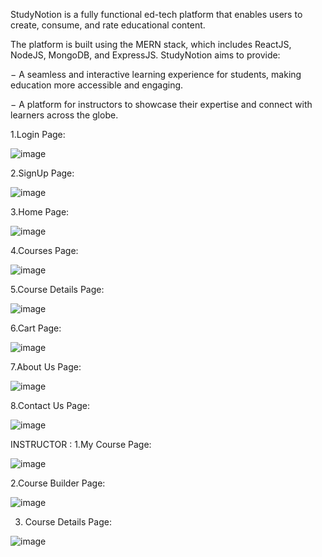 StudyNotion is a fully functional ed-tech platform that enables users to create, consume,
and rate educational content. 

The platform is built using the MERN stack, which includes
ReactJS, NodeJS, MongoDB, and ExpressJS.
StudyNotion aims to provide:

− A seamless and interactive learning experience for students, making education
more accessible and engaging.

− A platform for instructors to showcase their expertise and connect with learners
across the globe.

1.Login Page:

![image](https://github.com/pradip0508/StudyNotion/assets/109838856/4942ca23-eefb-44dc-b991-60f9aab1eb38)


2.SignUp Page:

![image](https://github.com/pradip0508/StudyNotion/assets/109838856/420b12ea-a922-48ec-9d38-9eecfb44cb40)

3.Home Page:

![image](https://github.com/pradip0508/StudyNotion/assets/109838856/f223badd-6831-4391-88c5-12b4fc021574)

4.Courses Page:

![image](https://github.com/pradip0508/StudyNotion/assets/109838856/821c2331-e14f-4305-ad6b-f1b24be59eca)


5.Course Details Page:

![image](https://github.com/pradip0508/StudyNotion/assets/109838856/6b66e70a-8f23-4d2b-a556-02843659071e)

6.Cart Page:

![image](https://github.com/pradip0508/StudyNotion/assets/109838856/a0d5cd44-3a56-43ad-b278-9eaa618bf7ad)

7.About Us Page:

![image](https://github.com/pradip0508/StudyNotion/assets/109838856/b6ace7e0-d075-4791-b532-4343d8d05232)

8.Contact Us Page:

![image](https://github.com/pradip0508/StudyNotion/assets/109838856/1eb4f914-8cc5-459c-b941-89365cb7f2ed)


INSTRUCTOR :
1.My Course Page:

![image](https://github.com/pradip0508/StudyNotion/assets/109838856/b8b29bf1-2bb3-4fde-b49e-c4a6c9c55c56)

2.Course Builder Page:

![image](https://github.com/pradip0508/StudyNotion/assets/109838856/7ea8f35e-302c-4368-98b7-75e3a984eab2)

3. Course Details Page:
   
 ![image](https://github.com/pradip0508/StudyNotion/assets/109838856/3200b375-bb6a-4258-8d11-ae1236c651d7)







